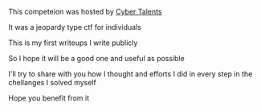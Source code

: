 This competeion was hosted by [Cyber Talents](https://cybertalents.com)

It was a jeopardy type ctf for individuals

This is my first writeups I write publicly

So I hope it will be a good one and useful as possible

I'll try to share with you how I thought and efforts I did in every step in the chellanges I solved myself

Hope you benefit from it

